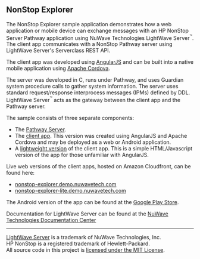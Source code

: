 NonStop Explorer
---

The NonStop Explorer sample application demonstrates how a web application or mobile device can exchange
messages with an HP NonStop Server Pathway application using NuWave Technologies LightWave
Server<sup>&trade;</sup>. The client app communicates with a NonStop Pathway server using LightWave
Server's Serverclass REST API.

The client app was developed using [AngularJS](https://angularjs.org/) and can be built into a native mobile application
using [Apache Cordova](https://cordova.apache.org/).

The server was developed in C, runs under Pathway, and uses Guardian system procedure calls to
gather system information. The server uses standard request/response interprocess messages (IPMs)
defined by DDL. LightWave Server<sup>&trade;</sup> acts as the gateway between the client
app and the Pathway server.

The sample consists of three separate components:

* The [Pathway Server](server).
* The [client app](app). This version was created using AngularJS and Apache Cordova and may be deployed as a web
or Android application.
* A [lightweight version](lite) of the client app. This is a simple HTML/Javascript version
of the app for those unfamiliar with AngularJS.
  
Live web versions of the client apps, hosted on Amazon Cloudfront, can be found here:

* [nonstop-explorer.demo.nuwavetech.com](https://nonstop-explorer.demo.nuwavetech.com)
* [nonstop-explorer-lite.demo.nuwavetech.com](https://nonstop-explorer-lite.demo.nuwavetech.com)

The Android version of the app can be found at the [Google Play Store](https://play.google.com/store/apps/details?id=com.nuwavetech.nonstopexplorer).

Documentation for LightWave Server can be found at the [NuWave Technologies Documentation Center](https://docs.nuwavetech.com)
<hr>

[LightWave Server](https://www.nuwavetech.com/lightwave-server) is a trademark of NuWave Technologies, Inc.<br>
HP NonStop is a registered trademark of Hewlett-Packard.<br>
All source code in this project is [licensed under the MIT License](LICENSE.md).